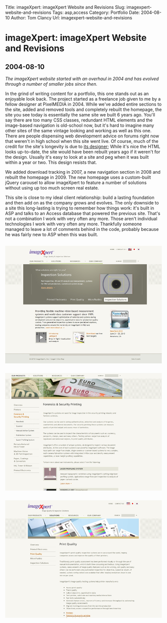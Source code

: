 Title: imageXpert: imageXpert Website and Revisions
Slug: imagexpert-website-and-revisions
Tags: asp,access
Category: Portfolio
Date: 2004-08-10
Author: Tom Clancy
Url: imagexpert-website-and-revisions

# imageXpert: imageXpert Website and Revisions

## 2004-08-10

_The imageXpert website started with an overhaul in 2004 and has evolved through a number of smaller jobs since then._

<p>In the grind of writing content for a portfolio, this one stands out as an enjoyable look back. The project started as a freelance job given to me by a fellow designer at PixelMEDIA in 2004. While we've added entire sections to the site, added and removed tools and completely rebuilt the homepage, the site you see today is essentially the same site we built 6 years ago. You'll say there are too many CSS classes, redundant HTML elements and the image-based navigation is old-school now, but it's hard to imagine many other sites of the same vintage looking and working as well as this one. There are people dispensing web development advice on forums right now that weren't in high school when this site went live. Of course, much of the credit for the site's longevity is due to <a href="http://blog.agfabrega.com/">its designer</a>; While it's nice the HTML looks up-to-date, the site would have been rebuilt years ago if it weren't for the design. Usually it's easy to look at a site and peg when it was built within a year or two. This design resists that.</p>

<p>We added download tracking in 2007, a new navigation section in 2008 and rebuilt the homepage in 2009. The new homepage uses a custom-built jQuery carousel to allow imageXpert to feature a number of solutions without using up too much screen real estate.</p>

<p>This site is close to my ideal client relationship: build a lasting foundation and then add on as the company grows and evolves. The only downside to a site this long-lasting is trying to remember how things work: it's built in ASP and talks to an Access database that powered the previous site. That's not a combination I work with very often any more. Those aren't individual technologies I work with very often any more. Thankfully someone managed to leave a lot of comments behind in the code, probably because he was fairly new to ASP when this was built.</p><img src="/images/portfolio/ix-home.jpg" alt="Homepage The homepage has seen some updates since 2004, getting a jQuery animation makeover in 2009." style="margin: 1em 0" />
<img src="/images/portfolio/ix-nav.jpg" alt="Navigation All navigation is controlled by an ASP/ XML navigation class." style="margin: 1em 0" />
<img src="/images/portfolio/ix-solutions.jpg" alt="Content Screen A pretty layout, even after half a decade." style="margin: 1em 0" />

